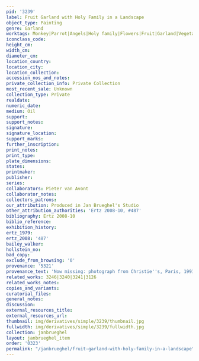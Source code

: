 ```yaml
---
pid: '3239'
label: Fruit Garland with Holy Family in a Landscape
object_type: Painting
genre: Garland
worktags: Monkey|Parrot|Angels|Holy family|Flowers|Fruit|Garland|Vegetables
iconclass_code:
height_cm:
width_cm:
diameter_cm:
location_country:
location_city:
location_collection:
accession_nos_and_notes:
private_collection_info: Private Collection
most_recent_sale: Unknown
collection_type: Private
realdate:
numeric_date:
medium: Oil
support:
support_notes:
signature:
signature_location:
support_marks:
further_inscription:
print_notes:
print_type:
plate_dimensions:
states:
printmaker:
publisher:
series:
collaborators: Pieter van Avont
collaborator_notes:
collectors_patrons:
our_attribution: Produced in Jan Brueghel's Studio
other_attribution_authorities: 'Ertz 2008-10, #487'
bibliography: Ertz 2008-10
biblio_reference:
exhibition_history:
ertz_1979:
ertz_2008: '487'
bailey_walker:
hollstein_no:
bad_copy:
exclude_from_browsing: '0'
provenance: '5321'
provenance_text: 'Now missing: photograph from Christie''s, Paris, 1991.'
related_works: 3246|3240|3241|3126
related_works_notes:
copies_and_variants:
curatorial_files:
general_notes:
discussion:
external_resources_title:
external_resources_url:
thumbnail: img/derivatives/simple/3239/thumbnail.jpg
fullwidth: img/derivatives/simple/3239/fullwidth.jpg
collection: janbrueghel
layout: janbrueghel_item
order: '0323'
permalink: "/janbrueghel/fruit-garland-with-holy-family-in-a-landscape"
---
```

